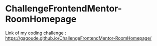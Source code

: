 # ChallengeFrontendMentor-RoomHomepage

Link of my coding challenge : https://gagoude.github.io/ChallengeFrontendMentor-RoomHomepage/
